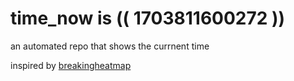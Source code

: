 # time_now is (( 1703811600272 ))

an automated repo that shows the currnent time

inspired by [breakingheatmap](https://github.com/breakingheatmap/breakingheatmap)